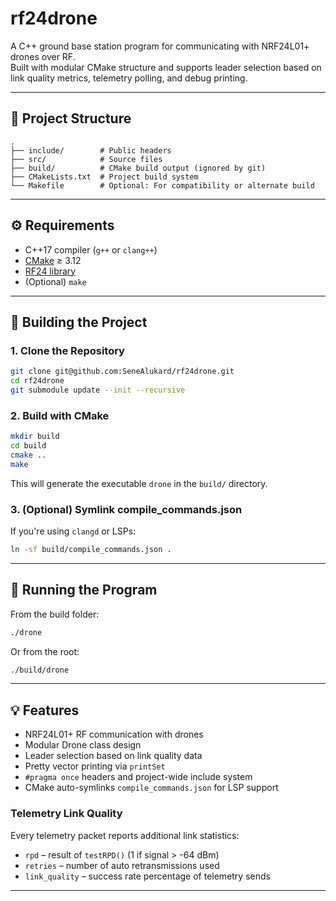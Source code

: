 # rf24drone

A C++ ground base station program for communicating with NRF24L01+ drones over RF.  
Built with modular CMake structure and supports leader selection based on link quality metrics, telemetry polling, and debug printing.

---

## 📁 Project Structure

```
.
├── include/        # Public headers
├── src/            # Source files
├── build/          # CMake build output (ignored by git)
├── CMakeLists.txt  # Project build system
└── Makefile        # Optional: For compatibility or alternate build
```

---

## ⚙️ Requirements

- C++17 compiler (`g++` or `clang++`)
- [CMake](https://cmake.org/) ≥ 3.12
- [RF24 library](https://github.com/nRF24/RF24)
- (Optional) `make`

---

## 🚀 Building the Project

### 1. Clone the Repository

```bash
git clone git@github.com:SeneAlukard/rf24drone.git
cd rf24drone
git submodule update --init --recursive
```

### 2. Build with CMake

```bash
mkdir build
cd build
cmake ..
make
```

This will generate the executable `drone` in the `build/` directory.

### 3. (Optional) Symlink compile_commands.json

If you're using `clangd` or LSPs:

```bash
ln -sf build/compile_commands.json .
```

---

## 🧪 Running the Program

From the build folder:

```bash
./drone
```

Or from the root:

```bash
./build/drone
```

---

## 💡 Features

- NRF24L01+ RF communication with drones
- Modular Drone class design
- Leader selection based on link quality data
- Pretty vector printing via `printSet`
- `#pragma once` headers and project-wide include system
- CMake auto-symlinks `compile_commands.json` for LSP support

### Telemetry Link Quality

Every telemetry packet reports additional link statistics:

- `rpd` – result of `testRPD()` (1 if signal > -64 dBm)
- `retries` – number of auto retransmissions used
- `link_quality` – success rate percentage of telemetry sends

---

